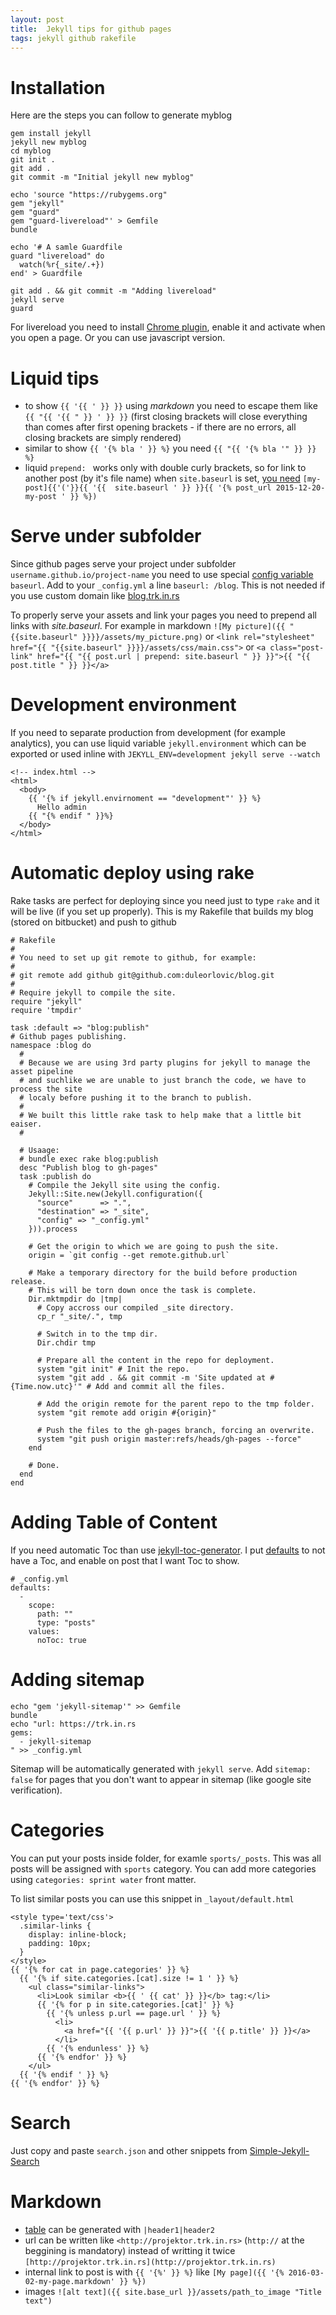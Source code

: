```yaml
---
layout: post
title:  Jekyll tips for github pages
tags: jekyll github rakefile
---
```


# Installation

Here are the steps you can follow to generate myblog

~~~
gem install jekyll
jekyll new myblog
cd myblog
git init .
git add .
git commit -m "Initial jekyll new myblog"

echo 'source "https://rubygems.org"
gem "jekyll"
gem "guard"
gem "guard-livereload"' > Gemfile
bundle

echo '# A samle Guardfile
guard "livereload" do
  watch(%r{_site/.+})
end' > Guardfile

git add . && git commit -m "Adding livereload"
jekyll serve
guard
~~~

For livereload you need to install [Chrome plugin](https://chrome.google.com/webstore/detail/livereload/jnihajbhpnppcggbcgedagnkighmdlei/related?hl=en), enable it and activate when you open a page. Or you can use javascript version.

# Liquid tips

* to show `{{ '{{ ' }} }}` using *markdown* you need to escape them like `{{ "{{ '{{ " }} ' }} }}` (first closing brackets will close everything than comes after first opening brackets - if there are no errors,
all closing brackets are simply rendered)
* similar to show `{{ '{% bla ' }} %}` you need `{{ "{{ '{% bla '" }} }} %}`
* liquid `prepend: ` works only with double curly brackets, so for link to
  another post (by it's file name) when `site.baseurl` is set, [you need](https://github.com/jekyll/jekyll/issues/3708) `[my-post]{{'('}}{{ '{{  site.baseurl ' }} }}{{ '{% post_url 2015-12-20-my-post ' }} %})`

# Serve under subfolder

Since github pages serve your project under subfolder `username.github.io/project-name`
you need to use special [config variable](http://jekyllrb.com/docs/configuration/) `baseurl`.
Add to your `_config.yml` a line `baseurl: /blog`. This is not needed if you use
custom domain like [blog.trk.in.rs](blog.trk.in.rs)

To properly serve your assets and link your pages you need to prepend all links with *site.baseurl*. For example in markdown `![My picture]({{ "{{site.baseurl" }}}}/assets/my_picture.png)` or `<link rel="stylesheet" href="{{ "{{site.baseurl" }}}}/assets/css/main.css">` or `<a class="post-link" href="{{ "{{ post.url | prepend: site.baseurl " }} }}">{{ "{{ post.title " }} }}</a>`

# Development environment

If you need to separate production from development (for example analytics), you can use liquid variable `jekyll.environment` which can be exported or used inline with `JEKYLL_ENV=development jekyll serve --watch`

~~~
<!-- index.html -->
<html>
  <body>
    {{ '{% if jekyll.envirnoment == "development"' }} %}
      Hello admin
    {{ "{% endif " }}%}
  </body>
</html>
~~~

# Automatic deploy using rake

Rake tasks are perfect for deploying since you need just to type `rake` and it will be live (if you set up properly). This is my Rakefile that builds my blog (stored on bitbucket) and push to github

~~~
# Rakefile
#
# You need to set up git remote to github, for example:
#
# git remote add github git@github.com:duleorlovic/blog.git
#
# Require jekyll to compile the site.
require "jekyll"
require 'tmpdir'

task :default => "blog:publish"
# Github pages publishing.
namespace :blog do
  #
  # Because we are using 3rd party plugins for jekyll to manage the asset pipeline
  # and suchlike we are unable to just branch the code, we have to process the site
  # localy before pushing it to the branch to publish.
  #
  # We built this little rake task to help make that a little bit eaiser.
  #

  # Usaage:
  # bundle exec rake blog:publish
  desc "Publish blog to gh-pages"
  task :publish do
    # Compile the Jekyll site using the config.
    Jekyll::Site.new(Jekyll.configuration({
      "source"      => ".",
      "destination" => "_site",
      "config" => "_config.yml"
    })).process

    # Get the origin to which we are going to push the site.
    origin = `git config --get remote.github.url`

    # Make a temporary directory for the build before production release.
    # This will be torn down once the task is complete.
    Dir.mktmpdir do |tmp|
      # Copy accross our compiled _site directory.
      cp_r "_site/.", tmp

      # Switch in to the tmp dir.
      Dir.chdir tmp

      # Prepare all the content in the repo for deployment.
      system "git init" # Init the repo.
      system "git add . && git commit -m 'Site updated at #{Time.now.utc}'" # Add and commit all the files.

      # Add the origin remote for the parent repo to the tmp folder.
      system "git remote add origin #{origin}"

      # Push the files to the gh-pages branch, forcing an overwrite.
      system "git push origin master:refs/heads/gh-pages --force"
    end

    # Done.
  end
end
~~~


# Adding Table of Content


If you need automatic Toc than use [jekyll-toc-generator](https://github.com/dafi/jekyll-toc-generator). I put [defaults](http://jekyllrb.com/docs/configuration/#front-matter-defaults) to not have a Toc, and enable on post that I want Toc to show.

~~~
# _config.yml
defaults:
  -
    scope:
      path: ""
      type: "posts"
    values:
      noToc: true
~~~

# Adding sitemap

~~~
echo "gem 'jekyll-sitemap'" >> Gemfile
bundle
echo "url: https://trk.in.rs
gems:
  - jekyll-sitemap
" >> _config.yml
~~~

Sitemap will be automatically generated with `jekyll serve`. Add `sitemap:
false` for pages that you don't want to appear in sitemap (like google site
verification).

# Categories

You can put your posts inside folder, for examle `sports/_posts`. This was all
posts will be assigned with `sports` category. You can add more categories using
`categories: sprint water` front matter.

To list similar posts you can  use this snippet in `_layout/default.html`

~~~
<style type='text/css'>
  .similar-links {
    display: inline-block;
    padding: 10px;
  }
</style>
{{ '{% for cat in page.categories' }} %}
  {{ '{% if site.categories.[cat].size != 1 ' }} %}
    <ul class="similar-links">
      <li>Look similar <b>{{ ' {{ cat' }} }}</b> tag:</li>
      {{ '{% for p in site.categories.[cat]' }} %}
        {{ '{% unless p.url == page.url ' }} %}
          <li>
            <a href="{{ '{{ p.url' }} }}">{{ '{{ p.title' }} }}</a>
          </li>
        {{ '{% endunless' }} %}
      {{ '{% endfor' }} %}
    </ul>
  {{ '{% endif ' }} %}
{{ '{% endfor' }} %}
~~~

# Search

Just copy and paste `search.json` and other snippets from [Simple-Jekyll-Search](https://github.com/christian-fei/Simple-Jekyll-Search)

# Markdown

* [table](https://github.com/adam-p/markdown-here/wiki/Markdown-Cheatsheet#tables)
  can be generated with `|header1|header2`
* url can be written like `<http://projektor.trk.in.rs>` (`http://` at the
  beggining is mandatory) instead of writting it twice
  `[http://projektor.trk.in.rs](http://projektor.trk.in.rs)`
* internal link to post is with `{{ '{%' }} %}` like `[My page]({{ '{% 2016-03-02-my-page.markdown' }} %})`
* images `![alt text]({{ site.base_url }}/assets/path_to_image "Title text")`
